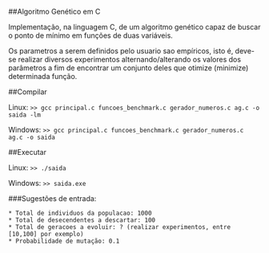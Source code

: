 ##Algoritmo Genético em C

Implementação, na linguagem C, de um algoritmo genético capaz de buscar o ponto de mínimo em funções de duas variáveis.

Os parametros a serem definidos pelo usuario sao empíricos, isto é, deve-se realizar diversos experimentos alternando/alterando os valores dos parâmetros a fim de encontrar um conjunto deles que otimize (minimize) determinada função.


##Compilar

Linux: `>> gcc principal.c funcoes_benchmark.c gerador_numeros.c ag.c -o saida -lm`

Windows: `>> gcc principal.c funcoes_benchmark.c gerador_numeros.c ag.c -o saida`


##Executar

Linux: `>> ./saida`

Windows: `>> saida.exe`


###Sugestões de entrada:

    * Total de individuos da populacao: 1000
    * Total de desecendentes a descartar: 100
    * Total de geracoes a evoluir: ? (realizar experimentos, entre [10,100] por exemplo)
    * Probabilidade de mutação: 0.1
